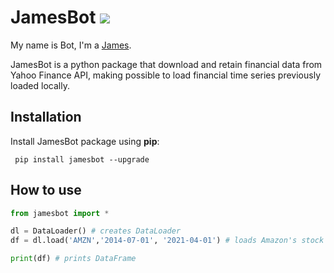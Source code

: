 
# JamesBot     ![](https://images.vexels.com/media/users/3/184146/isolated/preview/b3fa5a3182f67f9c4905879aba6fc5a4-colorful-3d-letter-j-by-vexels.png=24x24) 

My name is Bot, I'm a [James](https://github.com/felipe-fp/JamesBot).

JamesBot is a python package that download and retain financial data from Yahoo Finance API, making possible to load financial time series previously loaded locally.


## Installation


Install JamesBot package using **pip**:
```
 pip install jamesbot --upgrade
```

## How to use


```python
from jamesbot import *

dl = DataLoader() # creates DataLoader
df = dl.load('AMZN','2014-07-01', '2021-04-01') # loads Amazon's stock price 

print(df) # prints DataFrame

```

